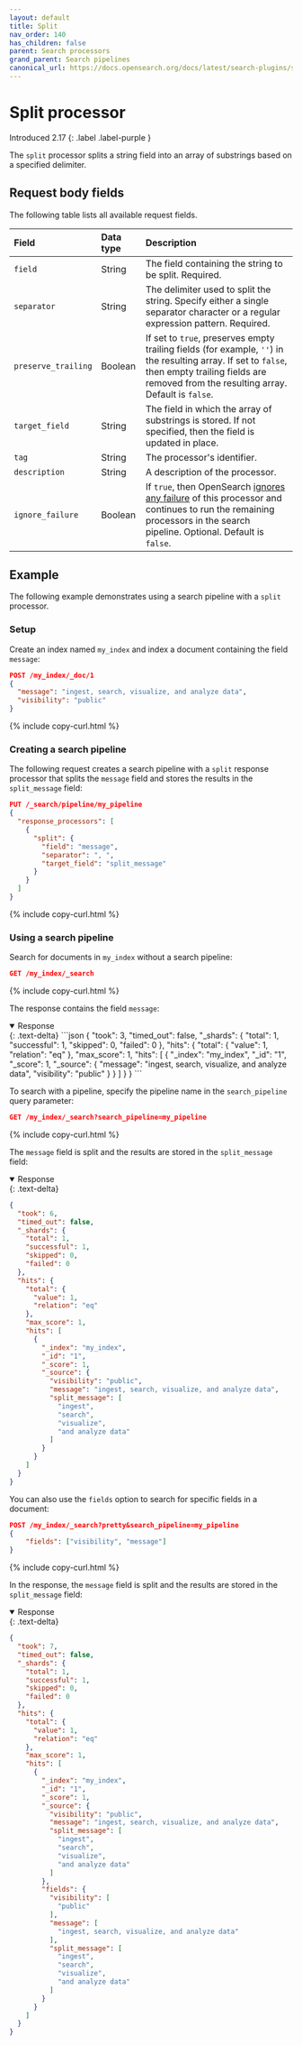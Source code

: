 ```yaml
---
layout: default
title: Split
nav_order: 140
has_children: false
parent: Search processors
grand_parent: Search pipelines
canonical_url: https://docs.opensearch.org/docs/latest/search-plugins/search-pipelines/split-processor/
---
```


# Split processor
Introduced 2.17
{: .label .label-purple }

The `split` processor splits a string field into an array of substrings based on a specified delimiter.

## Request body fields

The following table lists all available request fields.

Field | Data type | Description
:--- | :--- | :---
`field` | String | The field containing the string to be split. Required.
`separator` | String | The delimiter used to split the string. Specify either a single separator character or a regular expression pattern. Required.
`preserve_trailing` | Boolean | If set to `true`, preserves empty trailing fields (for example, `''`) in the resulting array. If set to `false`, then empty trailing fields are removed from the resulting array. Default is `false`. 
`target_field` | String | The field in which the array of substrings is stored. If not specified, then the field is updated in place. 
`tag` | String | The processor's identifier. 
`description` | String | A description of the processor. 
`ignore_failure` | Boolean | If `true`, then OpenSearch [ignores any failure]({{site.url}}{{site.baseurl}}/search-plugins/search-pipelines/creating-search-pipeline/#ignoring-processor-failures) of this processor and continues to run the remaining processors in the search pipeline. Optional. Default is `false`.

## Example 

The following example demonstrates using a search pipeline with a `split` processor.

### Setup

Create an index named `my_index` and index a document containing the field `message`:

```json
POST /my_index/_doc/1
{
  "message": "ingest, search, visualize, and analyze data",
  "visibility": "public"
}
```
{% include copy-curl.html %}

### Creating a search pipeline 

The following request creates a search pipeline with a `split` response processor that splits the `message` field and stores the results in the `split_message` field:

```json
PUT /_search/pipeline/my_pipeline
{
  "response_processors": [
    {
      "split": {
        "field": "message",
        "separator": ", ",
        "target_field": "split_message"
      }
    }
  ]
}
```
{% include copy-curl.html %}

### Using a search pipeline

Search for documents in `my_index` without a search pipeline:

```json
GET /my_index/_search
```
{% include copy-curl.html %}

The response contains the field `message`:

<details open markdown="block">
  <summary>
    Response
  </summary>
  {: .text-delta}
```json
{
  "took": 3,
  "timed_out": false,
  "_shards": {
    "total": 1,
    "successful": 1,
    "skipped": 0,
    "failed": 0
  },
  "hits": {
    "total": {
      "value": 1,
      "relation": "eq"
    },
    "max_score": 1,
    "hits": [
      {
        "_index": "my_index",
        "_id": "1",
        "_score": 1,
        "_source": {
          "message": "ingest, search, visualize, and analyze data",
          "visibility": "public"
        }
      }
    ]
  }
}
```
</details>

To search with a pipeline, specify the pipeline name in the `search_pipeline` query parameter:

```json
GET /my_index/_search?search_pipeline=my_pipeline
```
{% include copy-curl.html %}

The `message` field is split and the results are stored in the `split_message` field:

<details open markdown="block">
  <summary>
    Response
  </summary>
  {: .text-delta}

```json
{
  "took": 6,
  "timed_out": false,
  "_shards": {
    "total": 1,
    "successful": 1,
    "skipped": 0,
    "failed": 0
  },
  "hits": {
    "total": {
      "value": 1,
      "relation": "eq"
    },
    "max_score": 1,
    "hits": [
      {
        "_index": "my_index",
        "_id": "1",
        "_score": 1,
        "_source": {
          "visibility": "public",
          "message": "ingest, search, visualize, and analyze data",
          "split_message": [
            "ingest",
            "search",
            "visualize",
            "and analyze data"
          ]
        }
      }
    ]
  }
}
```
</details>

You can also use the `fields` option to search for specific fields in a document:

```json
POST /my_index/_search?pretty&search_pipeline=my_pipeline
{
    "fields": ["visibility", "message"]
}
``` 
{% include copy-curl.html %}

In the response, the `message` field is split and the results are stored in the `split_message` field:

<details open markdown="block">
  <summary>
    Response
  </summary>
  {: .text-delta}

```json
{
  "took": 7,
  "timed_out": false,
  "_shards": {
    "total": 1,
    "successful": 1,
    "skipped": 0,
    "failed": 0
  },
  "hits": {
    "total": {
      "value": 1,
      "relation": "eq"
    },
    "max_score": 1,
    "hits": [
      {
        "_index": "my_index",
        "_id": "1",
        "_score": 1,
        "_source": {
          "visibility": "public",
          "message": "ingest, search, visualize, and analyze data",
          "split_message": [
            "ingest",
            "search",
            "visualize",
            "and analyze data"
          ]
        },
        "fields": {
          "visibility": [
            "public"
          ],
          "message": [
            "ingest, search, visualize, and analyze data"
          ],
          "split_message": [
            "ingest",
            "search",
            "visualize",
            "and analyze data"
          ]
        }
      }
    ]
  }
}
```
</details>